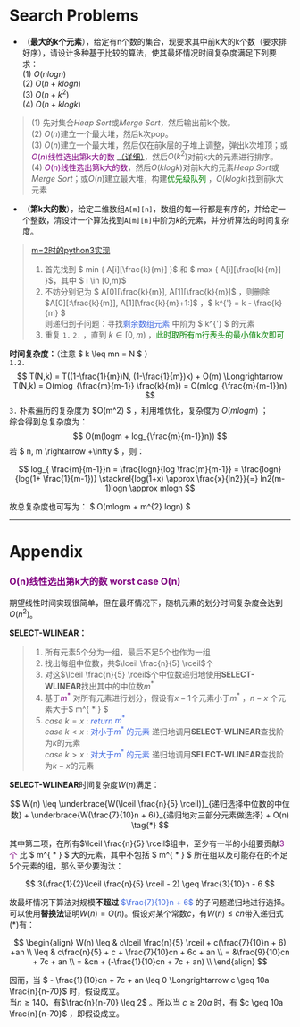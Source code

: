 <script type="text/x-mathjax-config">
  MathJax.Hub.Config({
    tex2jax: {
      inlineMath: [ ['$','$'], ["\\(","\\)"] ],
      processEscapes: true
    }
  });
</script>
<script src="https://cdn.mathjax.org/mathjax/latest/MathJax.js?config=TeX-AMS-MML_HTMLorMML" type="text/javascript"></script>

# Search Problems
- （**最大的k个元素**），给定有n个数的集合，现要求其中前k大的k个数（要求排好序），请设计多种基于比较的算法，使其最坏情况时间复杂度满足下列要求：<br>(1) $O(nlogn)$ <br> (2) $O(n+klogn)$ <br> (3) $O(n+k^2)$ <br> (4) $O(n+klogk)$ 

> (1) 先对集合*Heap Sort*或*Merge Sort*，然后输出前k个数。<br>
> (2) $O(n)$建立一个最大堆，然后k次pop。<br>
> (3) $O(n)$建立一个最大堆，然后仅在前k层的子堆上调整，弹出k次堆顶；或<font color="purple">$O(n)$线性选出第k大的数</font> [（详细）](#on线性选出第k大的数-worst-case-on)，然后$O(k^2)$对前k大的元素进行排序。<br>
> (4) <font color="purple">$O(n)$线性选出第k大的数</font>，然后$O(klogk)$对前k大的元素*Heap Sort*或*Merge Sort*；或$O(n)$建立最大堆，构建<font color="green">优先级队列 </font> ，$O(klogk)$找到前k大元素

- （**第k大的数**），给定二维数组`A[m][n]`，数组的每一行都是有序的，并给定一个整数，清设计一个算法找到`A[m][n]`中阶为*k*的元素，并分析算法的时间复杂度。

> [m=2时的python3实现](../code/2022_8_15.py) <br>
> 1. 首先找到 $ min \{ A[i][\frac{k}{m}] \}$ 和 $ max \{ A[i][\frac{k}{m}] \}$，其中 $ i \in [0,m)$ <br> 
> 2. 不妨分别记为 $ A[0][\frac{k}{m}], A[1][\frac{k}{m}]$ ，则删除 $A[0][:\frac{k}{m}], A[1][\frac{k}{m}+1:]$ ，$ k^{'} = k - \frac{k}{m} $ <br> 
> 则递归到子问题：寻找<font color="Royalblue">剩余数组元素</font> 中阶为 $ k^{'} $ 的元素
> 3. 重复 `1.` `2.` ，直到 $k \in [0,m)$ ，<font color="green">此时取所有m行表头的最小值k次即可 </font> <br>

**时间复杂度：**（注意 $ k \leq mn = N $ ）<br>
`1.2.` $$ T(N,k) = T((1-\frac{1}{m})N, (1-\frac{1}{m})k) + O(m) \Longrightarrow T(N,k) = O(mlog_{\frac{m}{m-1}} \frac{k}{m}) = O(mlog_{\frac{m}{m-1}}n) $$
`3.` 朴素遍历的复杂度为 $O(m^2) $ ，利用堆优化，复杂度为 $O(mlogm)$ ； <br>
综合得到总复杂度为： $$ O(m(logm + log_{\frac{m}{m-1}}n)) $$ 若 $ n, m \rightarrow +\infty $ ，则： 

$$
log_{ \frac{m}{m-1}}n = \frac{logn}{log \frac{m}{m-1}} = \frac{logn}{log(1+ \frac{1}{m-1})} 
\stackrel{log(1+x) \approx \frac{x}{ln2}}{=} ln2(m-1)logn \approx mlogn
$$

故总复杂度也可写为： $ O(mlogm + m^{2} logn) $

---

# Appendix

### <font color="purple">O(n)线性选出第k大的数 worst case O(n)</font>

期望线性时间实现很简单，但在最坏情况下，随机元素的划分时间复杂度会达到$O(n^2)$。

**SELECT-WLINEAR：** 

> 1.  所有元素5个分为一组，最后不足5个也作为一组
> 2.  找出每组中位数，共$\lceil \frac{n}{5} \rceil$个
> 3.  对这$\lceil \frac{n}{5} \rceil$个中位数递归地使用**SELECT-WLINEAR**找出其中的中位数$m^{*}$
> 4.  基于<font color="purple">$m^{*}$ </font> 对所有元素进行划分，假设有$x-1$个元素小于$m^{ * }$ ，$n-x$ 个元素大于$ m^{ * } $
> 5.  *case* $k = x$ : <font color="RoyalBlue"> *return* $m^{*}$ </font> <br>
>    *case* $k < x$ : <font color="RoyalBlue">对小于$m^{*}$ 的元素</font> 递归地调用**SELECT-WLINEAR**查找阶为$k$的元素 <br>
>    *case* $k > x$ : <font color="RoyalBlue">对大于$m^{*}$ 的元素</font> 递归地调用**SELECT-WLINEAR**查找阶为$k-x$的元素 <br>      
    
**SELECT-WLINEAR**时间复杂度$W(n)$满足：

$$ 
W(n) \leq \underbrace{W(\lceil \frac{n}{5} \rceil)}_{递归选择中位数的中位数} + \underbrace{W(\frac{7}{10}n + 6)}_{递归地对三部分元素做选择} + O(n) \tag{*}
$$

其中第二项，在所有$\lceil \frac{n}{5} \rceil$组中，至少有一半的小组要贡献<font color="purple">3个</font> 比 $ m^{ * } $ 大的元素，其中不包括 $ m^{ * } $ 所在组以及可能存在的不足5个元素的组，那么至少要淘汰：

$$
3(\frac{1}{2}\lceil \frac{n}{5} \rceil - 2) \geq \frac{3}{10}n - 6
$$

故最坏情况下算法对规模**不超过** <font color="RoyalBlue"> $\frac{7}{10}n + 6$ </font> 的子问题递归地进行选择。 <br>
可以使用**替换法**证明$W(n) = O(n)$。假设对某个常数$c$，有$W(n) \leq cn$带入递归式$(*)$有：

$$ 
\begin{align}
W(n) \leq & c\lceil \frac{n}{5} \rceil + c(\frac{7}{10}n + 6) +an \\
\leq & c\frac{n}{5} + c + \frac{7}{10}cn + 6c + an \\
= &\frac{9}{10}cn + 7c + an \\
= &cn + (-\frac{1}{10}cn + 7c + an) \\
\end{align}
$$

因而，当 $ - \frac{1}{10}cn + 7c + an \leq 0 \Longrightarrow c \geq 10a \frac{n}{n-70}$ 时，假设成立。<br>
当$n \geq 140$，有$\frac{n}{n-70} \leq 2$ 。所以当 $c \geq 20a$ 时，有 $c \geq 10a \frac{n}{n-70}$ ，即假设成立。



